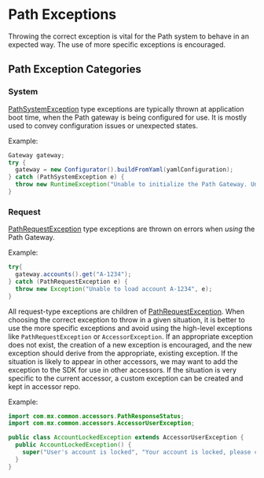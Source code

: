 # Path Exceptions

Throwing the correct exception is vital for the Path system to behave in an expected way. The use of more specific exceptions is encouraged. 

## Path Exception Categories

### System

[PathSystemException](./PathSystemException.java) type exceptions are typically thrown at application boot time, when the Path gateway is being configured for use. It is mostly used to convey configuration issues or unexpected states.

Example:

```java
Gateway gateway;
try {
  gateway = new Configurator().buildFromYaml(yamlConfiguration); 
} catch (PathSystemException e) {
  throw new RuntimeException("Unable to initialize the Path Gateway. Unable to continue.", e)
}
```

### Request

[PathRequestException](./PathRequestException.java) type exceptions are thrown on errors when _using_ the Path Gateway.

Example:

```java
try{
  gateway.accounts().get("A-1234");
} catch (PathRequestException e) {
  throw new Exception("Unable to load account A-1234", e);
}
```

All request-type exceptions are children of [PathRequestException](./PathRequestException.java). When choosing the correct exception to throw in a given situation, it is better to use the more specific exceptions and avoid using the high-level exceptions like `PathRequestException` or `AccessorException`. If an appropriate exception does not exist, the creation of a new exception is encouraged, and the new exception should derive from the appropriate, existing exception. If the situation is likely to appear in other accessors, we may want to add the exception to the SDK for use in other accessors. If the situation is very specific to the current accessor, a custom exception can be created and kept in accessor repo.

Example:

```java
import com.mx.common.accessors.PathResponseStatus;
import com.mx.common.accessors.AccessorUserException;

public class AccountLockedException extends AccessorUserException {
  public AccountLockedException() {
    super("User's account is locked", "Your account is locked, please contact customer support.", PathResponseStatus.NOT_ALLOWED);
  }
}
```

